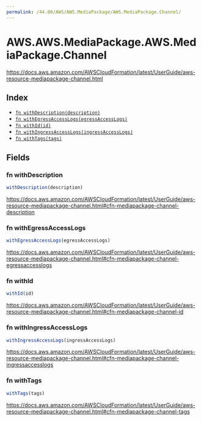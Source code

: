 ```yaml
---
permalink: /44.00/AWS/AWS.MediaPackage/AWS.MediaPackage.Channel/
---
```


# AWS.AWS.MediaPackage.AWS.MediaPackage.Channel

https://docs.aws.amazon.com/AWSCloudFormation/latest/UserGuide/aws-resource-mediapackage-channel.html

## Index

* [`fn withDescription(description)`](#fn-withdescription)
* [`fn withEgressAccessLogs(egressAccessLogs)`](#fn-withegressaccesslogs)
* [`fn withId(id)`](#fn-withid)
* [`fn withIngressAccessLogs(ingressAccessLogs)`](#fn-withingressaccesslogs)
* [`fn withTags(tags)`](#fn-withtags)

## Fields

### fn withDescription

```ts
withDescription(description)
```

https://docs.aws.amazon.com/AWSCloudFormation/latest/UserGuide/aws-resource-mediapackage-channel.html#cfn-mediapackage-channel-description

### fn withEgressAccessLogs

```ts
withEgressAccessLogs(egressAccessLogs)
```

https://docs.aws.amazon.com/AWSCloudFormation/latest/UserGuide/aws-resource-mediapackage-channel.html#cfn-mediapackage-channel-egressaccesslogs

### fn withId

```ts
withId(id)
```

https://docs.aws.amazon.com/AWSCloudFormation/latest/UserGuide/aws-resource-mediapackage-channel.html#cfn-mediapackage-channel-id

### fn withIngressAccessLogs

```ts
withIngressAccessLogs(ingressAccessLogs)
```

https://docs.aws.amazon.com/AWSCloudFormation/latest/UserGuide/aws-resource-mediapackage-channel.html#cfn-mediapackage-channel-ingressaccesslogs

### fn withTags

```ts
withTags(tags)
```

https://docs.aws.amazon.com/AWSCloudFormation/latest/UserGuide/aws-resource-mediapackage-channel.html#cfn-mediapackage-channel-tags